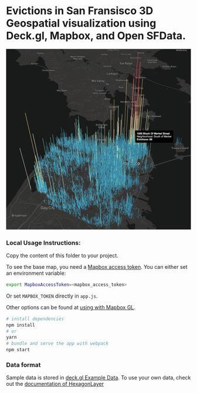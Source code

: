 # Evictions in San Fransisco 3D Geospatial visualization using Deck.gl, Mapbox, and Open SFData.

![](images/EvictionsVisual.png)

### Local Usage Instructions:

Copy the content of this folder to your project. 

To see the base map, you need a [Mapbox access token](https://docs.mapbox.com/help/how-mapbox-works/access-tokens/). You can either set an environment variable:

```bash
export MapboxAccessToken=<mapbox_access_token>
```

Or set `MAPBOX_TOKEN` directly in `app.js`.

Other options can be found at [using with Mapbox GL](../../../docs/get-started/using-with-mapbox-gl.md).

```bash
# install dependencies
npm install
# or
yarn
# bundle and serve the app with webpack
npm start
```

### Data format

Sample data is stored in [deck.gl Example Data](https://github.com/leerach/sf-evictions/blob/master/data/Eviction_Notices.geojson). To use your own data, check out
the [documentation of HexagonLayer](../../../docs/layers/hexagon-layer.md)
